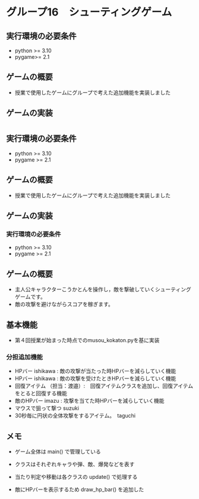 # グループ16　シューティングゲーム

## 実行環境の必要条件
* python >= 3.10 
* pygame>= 2.1

## ゲームの概要
* 授業で使用したゲームにグループで考えた追加機能を実装しました

## ゲームの実装
#
## 実行環境の必要条件
* python >= 3.10
* pygame >= 2.1

## ゲームの概要
* 授業で使用したゲームにグループで考えた追加機能を実装しました

## ゲームの実装
### 実行環境の必要条件
* python >= 3.10
* pygame >= 2.1

## ゲームの概要
* 主人公キャラクターこうかとんを操作し，敵を撃破していくシューティングゲームです。
* 敵の攻撃を避けながらスコアを稼ぎます。

## 基本機能
* 第４回授業が始まった時点でのmusou_kokaton.pyを基に実装

### 分担追加機能
* HPバー    ishikawa : 敵の攻撃が当たった時HPバーを減らしていく機能
* HPバー    ishikawa : 敵の攻撃を受けたときHPバーを減らしていく機能
* 回復アイテム  （担当：渡邉）:　回復アイテムクラスを追加し、回復アイテムをとると回復する機能
* 敵のHPバー    imazu : 攻撃を当てた時HPバーを減らしていく機能
* マウスで狙って撃つ suzuki
* 30秒毎に円状の全体攻撃をするアイテム。　taguchi

## メモ
* ゲーム全体は main() で管理している

* クラスはそれぞれキャラや弾、敵、爆発などを表す

* 当たり判定や移動は各クラスの update() で処理する

* 敵にHPバーを表示するため draw_hp_bar() を追加した